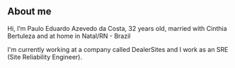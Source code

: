 ## About me

Hi, I’m Paulo Eduardo Azevedo da Costa, 32 years old, married with Cinthia Bertuleza and at home in Natal/RN - Brazil

I'm currently working at a company called DealerSites and I work as an SRE (Site Reliability Engineer).


